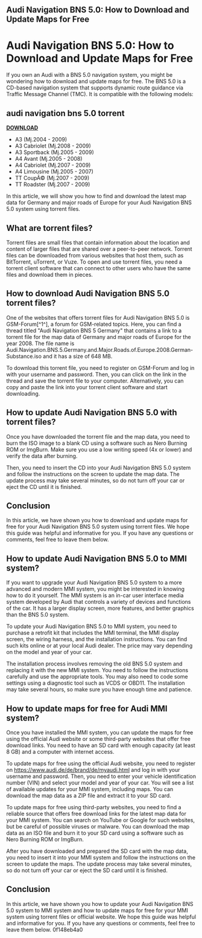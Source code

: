 ## Audi Navigation BNS 5.0: How to Download and Update Maps for Free

  
# Audi Navigation BNS 5.0: How to Download and Update Maps for Free
 
If you own an Audi with a BNS 5.0 navigation system, you might be wondering how to download and update maps for free. The BNS 5.0 is a CD-based navigation system that supports dynamic route guidance via Traffic Message Channel (TMC). It is compatible with the following models:
 
## audi navigation bns 5.0 torrent


[**DOWNLOAD**](https://www.google.com/url?q=https%3A%2F%2Ftiurll.com%2F2tKF75&sa=D&sntz=1&usg=AOvVaw2aT_B5ZjfziKUl-2Fa_3tI)

 
- A3 (Mj.2004 - 2009)
- A3 Cabriolet (Mj.2008 - 2009)
- A3 Sportback (Mj.2005 - 2009)
- A4 Avant (Mj.2005 - 2008)
- A4 Cabriolet (Mj.2007 - 2009)
- A4 Limousine (Mj.2005 - 2007)
- TT CoupÃ© (Mj.2007 - 2009)
- TT Roadster (Mj.2007 - 2009)

In this article, we will show you how to find and download the latest map data for Germany and major roads of Europe for your Audi Navigation BNS 5.0 system using torrent files.
 
## What are torrent files?
 
Torrent files are small files that contain information about the location and content of larger files that are shared over a peer-to-peer network. Torrent files can be downloaded from various websites that host them, such as BitTorrent, uTorrent, or Vuze. To open and use torrent files, you need a torrent client software that can connect to other users who have the same files and download them in pieces.
 
## How to download Audi Navigation BNS 5.0 torrent files?
 
One of the websites that offers torrent files for Audi Navigation BNS 5.0 is GSM-Forum[^1^], a forum for GSM-related topics. Here, you can find a thread titled "Audi Navigation BNS 5 Germany" that contains a link to a torrent file for the map data of Germany and major roads of Europe for the year 2008. The file name is Audi.Navigation.BNS.5.Germany.and.Major.Roads.of.Europe.2008.German-Substance.iso and it has a size of 648 MB.
 
To download this torrent file, you need to register on GSM-Forum and log in with your username and password. Then, you can click on the link in the thread and save the torrent file to your computer. Alternatively, you can copy and paste the link into your torrent client software and start downloading.
 
## How to update Audi Navigation BNS 5.0 with torrent files?
 
Once you have downloaded the torrent file and the map data, you need to burn the ISO image to a blank CD using a software such as Nero Burning ROM or ImgBurn. Make sure you use a low writing speed (4x or lower) and verify the data after burning.
 
Then, you need to insert the CD into your Audi Navigation BNS 5.0 system and follow the instructions on the screen to update the map data. The update process may take several minutes, so do not turn off your car or eject the CD until it is finished.
 
## Conclusion
 
In this article, we have shown you how to download and update maps for free for your Audi Navigation BNS 5.0 system using torrent files. We hope this guide was helpful and informative for you. If you have any questions or comments, feel free to leave them below.

## How to update Audi Navigation BNS 5.0 to MMI system?
 
If you want to upgrade your Audi Navigation BNS 5.0 system to a more advanced and modern MMI system, you might be interested in knowing how to do it yourself. The MMI system is an in-car user interface media system developed by Audi that controls a variety of devices and functions of the car. It has a larger display screen, more features, and better graphics than the BNS 5.0 system.
 
To update your Audi Navigation BNS 5.0 to MMI system, you need to purchase a retrofit kit that includes the MMI terminal, the MMI display screen, the wiring harness, and the installation instructions. You can find such kits online or at your local Audi dealer. The price may vary depending on the model and year of your car.
 
The installation process involves removing the old BNS 5.0 system and replacing it with the new MMI system. You need to follow the instructions carefully and use the appropriate tools. You may also need to code some settings using a diagnostic tool such as VCDS or OBD11. The installation may take several hours, so make sure you have enough time and patience.
 
## How to update maps for free for Audi MMI system?
 
Once you have installed the MMI system, you can update the maps for free using the official Audi website or some third-party websites that offer free download links. You need to have an SD card with enough capacity (at least 8 GB) and a computer with internet access.
 
To update maps for free using the official Audi website, you need to register on https://www.audi.de/de/brand/de/myaudi.html and log in with your username and password. Then, you need to enter your vehicle identification number (VIN) and select your model and year of your car. You will see a list of available updates for your MMI system, including maps. You can download the map data as a ZIP file and extract it to your SD card.
 
To update maps for free using third-party websites, you need to find a reliable source that offers free download links for the latest map data for your MMI system. You can search on YouTube or Google for such websites, but be careful of possible viruses or malware. You can download the map data as an ISO file and burn it to your SD card using a software such as Nero Burning ROM or ImgBurn.
 
After you have downloaded and prepared the SD card with the map data, you need to insert it into your MMI system and follow the instructions on the screen to update the maps. The update process may take several minutes, so do not turn off your car or eject the SD card until it is finished.
 
## Conclusion
 
In this article, we have shown you how to update your Audi Navigation BNS 5.0 system to MMI system and how to update maps for free for your MMI system using torrent files or official website. We hope this guide was helpful and informative for you. If you have any questions or comments, feel free to leave them below.
 0f148eb4a0

